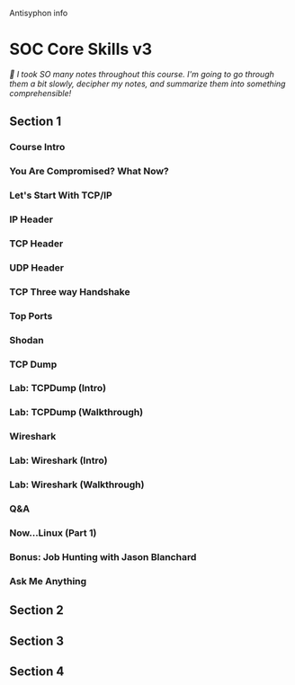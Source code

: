 Antisyphon info

# SOC Core Skills v3

_🐘 I took SO many notes throughout this course.  I'm going to go through them a bit slowly, decipher my notes, and summarize them into something comprehensible!_

## Section 1
### Course Intro
### You Are Compromised? What Now?
### Let's Start With TCP/IP
### IP Header
### TCP Header
### UDP Header
### TCP Three way Handshake
### Top Ports
### Shodan
### TCP Dump
### Lab: TCPDump (Intro)
### Lab: TCPDump (Walkthrough)
### Wireshark
### Lab: Wireshark (Intro)
### Lab: Wireshark (Walkthrough)
### Q&A
### Now...Linux (Part 1)
### Bonus: Job Hunting with Jason Blanchard
### Ask Me Anything
## Section 2
### 
## Section 3
## Section 4
